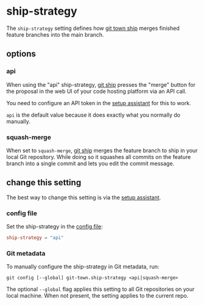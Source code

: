 # ship-strategy

The `ship-strategy` setting defines how [git town ship](../commands/ship.md)
merges finished feature branches into the main branch.

## options

### api

When using the "api" ship-strategy, [git ship](../commands/ship.md) presses the
"merge" button for the proposal in the web UI of your code hosting platform via
an API call.

You need to configure an API token in the
[setup assistant](../commands/config-setup.md) for this to work.

`api` is the default value because it does exactly what you normally do
manually.

### squash-merge

When set to `squash-merge`, [git ship](../commands/ship.md) merges the feature
branch to ship in your local Git repository. While doing so it squashes all
commits on the feature branch into a single commit and lets you edit the commit
message.

## change this setting

The best way to change this setting is via the
[setup assistant](../configuration.md).

### config file

Set the ship-strategy in the [config file](../configuration-file.md):

```toml
ship-strategy = "api"
```

### Git metadata

To manually configure the ship-strategy in Git metadata, run:

```
git config [--global] git-town.ship-strategy <api|squash-merge>
```

The optional `--global` flag applies this setting to all Git repositories on
your local machine. When not present, the setting applies to the current repo.
